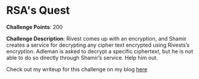 # RSA's Quest
  
**Challenge Points**: 200  
  
**Challenge Description**: Rivest comes up with an encryption, and Shamir creates a service for decrypting any cipher text encrypted using Rivests’s encryption. Adleman is asked to decrypt a specific ciphertext, but he is not able to do so directly through Shamir’s service. Help him out.  
  
Check out my writeup for this challenge on my blog [here](https://masterpessimistaa.wordpress.com/2018/03/04/pragyan-ctf-rsas-quest/)  
